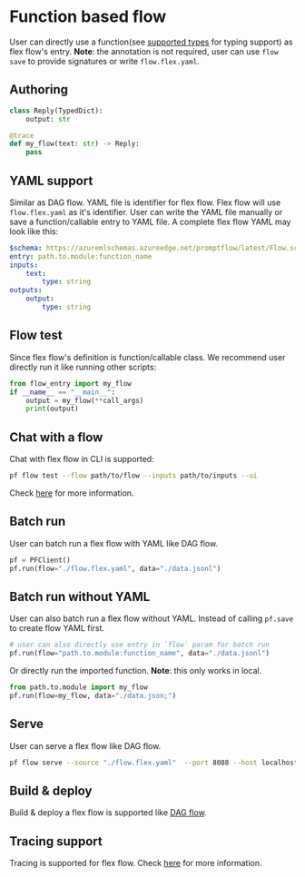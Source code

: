 # Function based flow

User can directly use a function(see [supported types](./index.md#supported-types) for typing support) as flex flow's entry.
**Note**: the annotation is not required, user can use `flow save` to provide signatures or write `flow.flex.yaml`.

## Authoring

```python
class Reply(TypedDict):
    output: str

@trace
def my_flow(text: str) -> Reply: 
    pass
```

## YAML support

Similar as DAG flow. YAML file is identifier for flex flow.
Flex flow will use `flow.flex.yaml` as it's identifier.
User can write the YAML file manually or save a function/callable entry to YAML file.
A complete flex flow YAML may look like this:

```yaml
$schema: https://azuremlschemas.azureedge.net/promptflow/latest/Flow.schema.json
entry: path.to.module:function_name
inputs:
    text:
        type: string
outputs:
    output:
        type: string
```

## Flow test

Since flex flow's definition is function/callable class. We recommend user directly run it like running other scripts:

```python
from flow_entry import my_flow
if __name__ == "__main__":
    output = my_flow(**call_args)
    print(output)
```

## Chat with a flow

Chat with flex flow in CLI is supported:

```bash
pf flow test --flow path/to/flow --inputs path/to/inputs --ui
```

Check [here](../chat-with-a-flow) for more information.

## Batch run

User can batch run a flex flow with YAML like DAG flow.

```python
pf = PFClient()
pf.run(flow="./flow.flex.yaml", data="./data.jsonl")
```

## Batch run without YAML

User can also batch run a flex flow without YAML.
Instead of calling `pf.save` to create flow YAML first.

```python
# user can also directly use entry in `flow` param for batch run
pf.run(flow="path.to.module:function_name", data="./data.jsonl")
```

Or directly run the imported function.
**Note**: this only works in local.

```python
from path.to.module import my_flow
pf.run(flow=my_flow, data="./data.json;")
```

## Serve

User can serve a flex flow like DAG flow.

```bash
pf flow serve --source "./flow.flex.yaml"  --port 8088 --host localhost
```

## Build & deploy

Build & deploy a flex flow is supported like [DAG flow](../deploy-a-flow/).

## Tracing support

Tracing is supported for flex flow.
Check [here](../tracing/) for more information.
